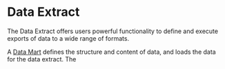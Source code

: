 # Data Extract

The Data Extract offers users powerful functionality to define and execute exports of data to a wide range of formats.

A [Data Mart](data-marts/index.md) defines the structure and content of data, and loads the data for the data extract. The